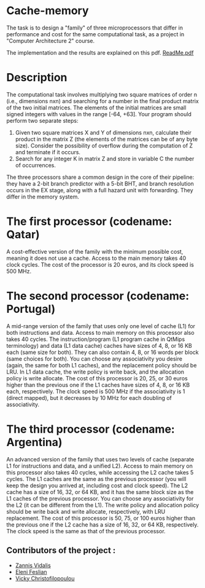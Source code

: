 # Cache-memory
The task is to design a "family" of three microprocessors that differ in performance and cost for the same computational task, as a project in "Computer Architecture 2" course. 

The implementation and the results are explained on this pdf. [ReadMe.pdf](https://github.com/Vicky-Christofilopoulou/Cache-memory/files/14550329/ReadMe.pdf)

# Description 
The computational task involves multiplying two square matrices of order n (i.e., dimensions nxn) and searching for a number in the final product matrix of the two initial matrices. The elements of the initial matrices are small signed integers with values in the range [-64, +63]. Your program should perform two separate steps:

1. Given two square matrices X and Y of dimensions nxn, calculate their product in the matrix Z (the elements of the matrices can be of any byte size). Consider the possibility of overflow during the computation of Z and terminate if it occurs.
2. Search for any integer K in matrix Z and store in variable C the number of occurrences.

The three processors share a common design in the core of their pipeline: they have a 2-bit branch predictor with a 5-bit BHT, and branch resolution occurs in the EX stage, along with a full hazard unit with forwarding. They differ in the memory system.

# The first processor (codename: Qatar) 
A cost-effective version of the family with the minimum possible cost, meaning it does not use a cache. Access to the main memory takes 40 clock cycles. The cost of the processor is 20 euros, and its clock speed is 500 MHz.

# The second processor (codename: Portugal)
A mid-range version of the family that uses only one level of cache (L1) for both instructions and data. Access to main memory on this processor also takes 40 cycles. The instruction/program (L1 program cache in QtMips terminology) and data (L1 data cache) caches have sizes of 4, 8, or 16 KB each (same size for both). They can also contain 4, 8, or 16 words per block (same choices for both). You can choose any associativity you desire (again, the same for both L1 caches), and the replacement policy should be LRU. In L1 data cache, the write policy is write back, and the allocation policy is write allocate. The cost of this processor is 20, 25, or 30 euros higher than the previous one if the L1 caches have sizes of 4, 8, or 16 KB each, respectively. The clock speed is 500 MHz if the associativity is 1 (direct mapped), but it decreases by 10 MHz for each doubling of associativity.

# The third processor (codename: Argentina)
An advanced version of the family that uses two levels of cache (separate L1 for instructions and data, and a unified L2). Access to main memory on this processor also takes 40 cycles, while accessing the L2 cache takes 5 cycles. The L1 caches are the same as the previous processor (you will keep the design you arrived at, including cost and clock speed). The L2 cache has a size of 16, 32, or 64 KB, and it has the same block size as the L1 caches of the previous processor. You can choose any associativity for the L2 (it can be different from the L1). The write policy and allocation policy should be write back and write allocate, respectively, with LRU replacement. The cost of this processor is 50, 75, or 100 euros higher than the previous one if the L2 cache has a size of 16, 32, or 64 KB, respectively. The clock speed is the same as that of the previous processor.

## Contributors of the project :
* [Zannis Vidalis](https://github.com/ZannisVidalis)
* [Eleni Feslian](https://github.com/sdi2000204)
* [Vicky Christofilopoulou]( https://github.com/Vicky-Christofilopoulou )
